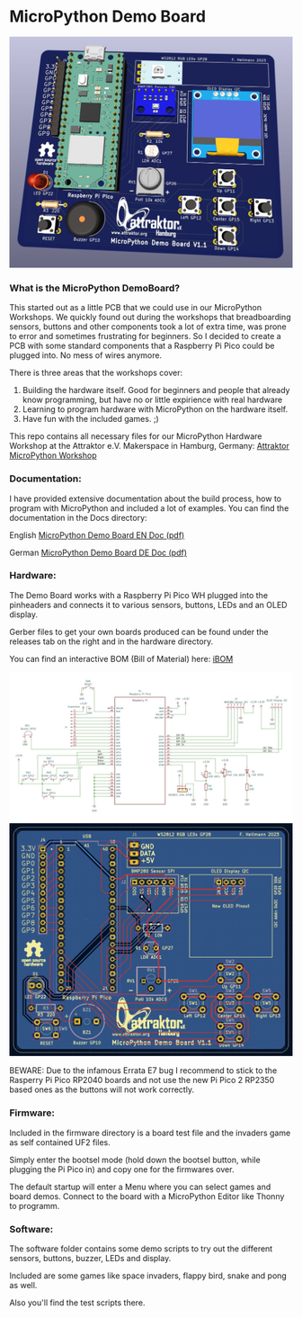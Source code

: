 # MicroPython Demo Board

<img width="640px" src="./Hardware/MicroPython_DemoBoard_V1.1_3D.jpg" alt="DemoBoard 3D" />

### What is the MicroPython DemoBoard?
This started out as a little PCB that we could use in our MicroPython Workshops. We quickly found out during the workshops that 
breadboarding sensors, buttons and other components took a lot of extra time, was prone to error and sometimes frustrating for beginners.
So I decided to create a PCB with some standard components that a Raspberry Pi Pico could be plugged into. No mess of wires anymore.

There is three areas that the workshops cover:

1. Building the hardware itself. Good for beginners and people that already know programming, but have no or little expirience with real hardware
2. Learning to program hardware with MicroPython on the hardware itself.
3. Have fun with the included games. ;)

This repo contains all necessary files for our MicroPython Hardware Workshop at the Attraktor e.V. Makerspace in Hamburg, Germany: 
<a href="https://wiki.attraktor.org/Micropython_Kurs_2023"> Attraktor MicroPython Workshop </a>

### Documentation:
I have provided extensive documentation about the build process, how to program with MicroPython and included a lot of examples.
You can find the documentation in the Docs directory:

English <a href="./Docs/MicroPython_Demoboard_V1.1_EN.pdf"> MicroPython Demo Board EN Doc (pdf) </a>

German  <a href="./Docs/MicroPython_Demoboard_V1.1_DE.pdf"> MicroPython Demo Board DE Doc (pdf) </a>

### Hardware:
The Demo Board works with a Raspberry Pi Pico WH plugged into the pinheaders and connects it to various sensors, buttons, LEDs and an OLED display.

Gerber files to get your own boards produced can be found under the releases tab on the right and in the hardware directory.

You can find an interactive BOM (Bill of Material) here: <a href="https://raw.githack.com/sandman72/micropython_demoboard/main/Hardware/KiCAD_DemoBoard_V1.1/MicroPython_DemoBoard_V1.1_iBOM.html" traget="_blank"> iBOM </a>

<img width="640px" src="./Hardware/MicroPython_DemoBoard_V1.1_Schematic.jpg" alt="DemoBoard Schematic" />
<img width="640px" src="./Hardware/MicroPython_DemoBoard_V1.1.jpg" alt="DemoBoard PCB" />

BEWARE: Due to the infamous Errata E7 bug I recommend to stick to the Rasperry Pi Pico RP2040 boards and not use the new Pi Pico 2 RP2350 based ones as the buttons will not work correctly.

### Firmware:
Included in the firmware directory is a board test file and the invaders game as self contained UF2 files.

Simply enter the bootsel mode (hold down the bootsel button, while plugging the Pi Pico in) and copy one for the firmwares over.

The default startup will enter a Menu where you can select games and board demos. Connect to the board with a MicroPython Editor like Thonny to programm.

### Software:
The software folder contains some demo scripts to try out the different sensors, buttons, buzzer, LEDs and display.

Included are some games like space invaders, flappy bird, snake and pong as well.

Also you'll find the test scripts there.
